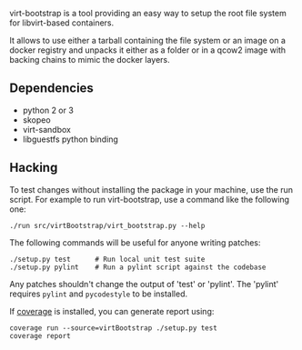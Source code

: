 virt-bootstrap is a tool providing an easy way to setup the root
file system for libvirt-based containers.

It allows to use either a tarball containing the file system or
an image on a docker registry and unpacks it either as a folder
or in a qcow2 image with backing chains to mimic the docker layers.

Dependencies
------------

 * python 2 or 3
 * skopeo
 * virt-sandbox
 * libguestfs python binding

Hacking
-------

To test changes without installing the package in your machine,
use the run script. For example to run virt-bootstrap, use a command
like the following one:

    ./run src/virtBootstrap/virt_bootstrap.py --help

The following commands will be useful for anyone writing patches:

    ./setup.py test      # Run local unit test suite
    ./setup.py pylint    # Run a pylint script against the codebase

Any patches shouldn't change the output of 'test' or 'pylint'. The 'pylint' requires `pylint` and `pycodestyle` to be installed.

If [coverage](https://pypi.python.org/pypi/coverage/) is installed, you can generate report using:

    coverage run --source=virtBootstrap ./setup.py test
    coverage report
